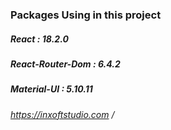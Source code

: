 ### Packages Using in this project

##### React : 18.2.0
##### React-Router-Dom : 6.4.2
##### Material-UI : 5.10.11

###### https://inxoftstudio.com /
